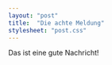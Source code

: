 ```yaml
---
layout: "post"
title:  "Die achte Meldung"
stylesheet: "post.css"
---
```


Das ist eine gute Nachricht!